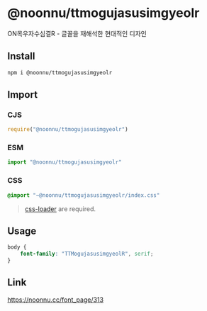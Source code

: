 # @noonnu/ttmogujasusimgyeolr
ON목우자수심결R - 글꼴을 재해석한 현대적인 디자인

## Install
```sh
npm i @noonnu/ttmogujasusimgyeolr
```
## Import
### CJS
```js
require("@noonnu/ttmogujasusimgyeolr")
```
### ESM
```js
import "@noonnu/ttmogujasusimgyeolr"
```
### CSS 
```css
@import "~@noonnu/ttmogujasusimgyeolr/index.css"
```
> [css-loader](https://github.com/webpack-contrib/css-loader) are required.

## Usage
```css
body {
    font-family: "TTMogujasusimgyeolR", serif;
}
```

## Link
https://noonnu.cc/font_page/313
